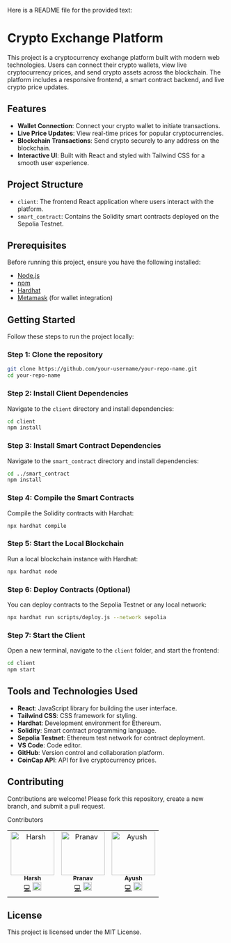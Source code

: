 Here is a README file for the provided text:

# Crypto Exchange Platform

This project is a cryptocurrency exchange platform built with modern web technologies. Users can connect their crypto wallets, view live cryptocurrency prices, and send crypto assets across the blockchain. The platform includes a responsive frontend, a smart contract backend, and live crypto price updates.

## Features

- **Wallet Connection**: Connect your crypto wallet to initiate transactions.
- **Live Price Updates**: View real-time prices for popular cryptocurrencies.
- **Blockchain Transactions**: Send crypto securely to any address on the blockchain.
- **Interactive UI**: Built with React and styled with Tailwind CSS for a smooth user experience.

## Project Structure

- `client`: The frontend React application where users interact with the platform.
- `smart_contract`: Contains the Solidity smart contracts deployed on the Sepolia Testnet.

## Prerequisites

Before running this project, ensure you have the following installed:

- [Node.js](https://nodejs.org/)
- [npm](https://www.npmjs.com/)
- [Hardhat](https://hardhat.org/)
- [Metamask](https://metamask.io/) (for wallet integration)

## Getting Started

Follow these steps to run the project locally:

### Step 1: Clone the repository

```bash
git clone https://github.com/your-username/your-repo-name.git
cd your-repo-name
```

### Step 2: Install Client Dependencies

Navigate to the `client` directory and install dependencies:

```bash
cd client
npm install
```

### Step 3: Install Smart Contract Dependencies

Navigate to the `smart_contract` directory and install dependencies:

```bash
cd ../smart_contract
npm install
```

### Step 4: Compile the Smart Contracts

Compile the Solidity contracts with Hardhat:

```bash
npx hardhat compile
```

### Step 5: Start the Local Blockchain

Run a local blockchain instance with Hardhat:

```bash
npx hardhat node
```

### Step 6: Deploy Contracts (Optional)

You can deploy contracts to the Sepolia Testnet or any local network:

```bash
npx hardhat run scripts/deploy.js --network sepolia
```

### Step 7: Start the Client

Open a new terminal, navigate to the `client` folder, and start the frontend:

```bash
cd client
npm start
```

## Tools and Technologies Used

- **React**: JavaScript library for building the user interface.
- **Tailwind CSS**: CSS framework for styling.
- **Hardhat**: Development environment for Ethereum.
- **Solidity**: Smart contract programming language.
- **Sepolia Testnet**: Ethereum test network for contract deployment.
- **VS Code**: Code editor.
- **GitHub**: Version control and collaboration platform.
- **CoinCap API**: API for live cryptocurrency prices.

## Contributing

Contributions are welcome! Please fork this repository, create a new branch, and submit a pull request.

Contributors
<table>
  <tr>
    <td align="center">
      <a href="https://github.com/Harsh5442">
        <img src="https://avatars.githubusercontent.com/u/76982505?v=4" width="100px;" alt="Harsh"/>
        <br />
        <sub><b>Harsh</b></sub>
      </a>
      <br />
      <a href="https://github.com/Harsh5442" title="Code">💻</a>
      <a href="https://www.linkedin.com/in/harsh5442/" title="LinkedIn"><img src="https://cdn.jsdelivr.net/gh/devicons/devicon/icons/linkedin/linkedin-original.svg" width="20" height="20" /></a>
    </td>
    <td align="center">
      <a href="https://github.com/pranav030203">
        <img src="https://avatars.githubusercontent.com/u/80613469?v=4" width="100px;" alt="Pranav"/>
        <br />
        <sub><b>Pranav</b></sub>
      </a>
      <br />
      <a href="https://github.com/pranav030203" title="Code">💻</a>
      <a href="https://www.linkedin.com/in/pranav-phadatare-07aa53239/" title="LinkedIn"><img src="https://cdn.jsdelivr.net/gh/devicons/devicon/icons/linkedin/linkedin-original.svg" width="20" height="20" /></a>
    </td>
    <td align="center">
      <a href="https://github.com/Ayush2948">
        <img src="https://avatars.githubusercontent.com/u/78246711?v=4" width="100px;" alt="Ayush"/>
        <br />
        <sub><b>Ayush</b></sub>
      </a>
      <br />
      <a href="https://github.com/Ayush2948" title="Code">💻</a>
      <a href="https://www.linkedin.com/in/ayushp2948/" title="LinkedIn"><img src="https://cdn.jsdelivr.net/gh/devicons/devicon/icons/linkedin/linkedin-original.svg" width="20" height="20" /></a>
    </td>
  </tr>
</table>

## License

This project is licensed under the MIT License.
